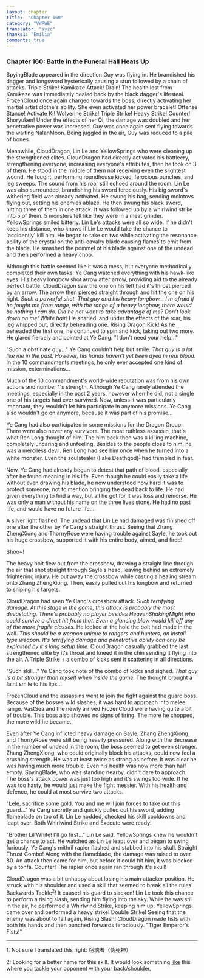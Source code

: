 ```yaml
---
layout: chapter
title:  "Chapter 160"
category: "VWPWE"
translator: "syzc"
thanks1: "Emilia"
comments: true
---
```


### Chapter 160: Battle in the Funeral Hall Heats Up

SpyingBlade appeared in the direction Guy was flying in. He brandished his dagger and longsword hysterically causing a stun followed by a chain of attacks. Triple Strike! Kamikaze Attack! Drain! The health lost from Kamikaze was immediately healed back by the black dagger's lifesteal. FrozenCloud once again charged towards the boss, directly activating her martial artist clothe's ability. She even activated her power bracelet! Offense Stance! Activate Ki! Wolverine Strike! Triple Strike! Heavy Strike! Counter! Shoryuken! Under the effects of her Qi, the damage was doubled and her penetrative power was increased. Guy was once again sent flying towards the waiting NalanMoon. Being juggled in the air, Guy was reduced to a pile of bones.

Meanwhile, CloudDragon, Lin Le and YellowSprings who were cleaning up the strengthened elites. CloudDragon had directly activated his battlecry, strengthening everyone, increasing everyone's attributes, then he took on 3 of them. He stood in the middle of them not receiving even the slightest wound. He fought, performing roundhouse kicked, ferocious punches, and leg sweeps. The sound from his roar still echoed around the room. Lin Le was also surrounded, brandishing his sword ferociously. His big sword's withering field was already activated. He swung his bag, sending molotovs flying out, setting his enemies ablaze. He then swung his black sword, hitting three of them in one attack. It was followed up by a whirlwind strike into 5 of them. 5 monsters felt like they were in a meat grinder. YellowSprings smiled bitterly. Lin Le's attacks were all so wide. If he didn't keep his distance, who knows if Lin Le would take the chance to 'accidently' kill him. He began to take on two while activating the resonance ability of the crystal on the anti-cavalry blade causing flames to emit from the blade. He smashed the pommel of his blade against one of the undead and then performed a heavy chop.

Although this battle seemed like it was a mess, but everyone methodically completed their own tasks. Ye Cang watched everything with his hawk-like eyes. His heavy longbow shot arrow after arrow, providing aid to the already perfect battle. CloudDragon saw the one on his left had it's throat pierced by an arrow. The arrow then pierced straight through and hit the one on his right. *Such a powerful shot. That guy and his heavy longbow... I'm afraid if he fought me from range, with the range of a heavy longbow, there would be nothing I can do. Did he not want to take advantage of me? Don't look down on me! White hair!* He snarled, and under the effects of the roar, his leg whipped out, directly beheading one. Rising Dragon Kick! As he beheaded the first one, he continued to spin and kick, taking out two more. He glared fiercely and pointed at Ye Cang.  "I don't need your help..."

"Such a obstinate guy..." Ye Cang couldn't help but smile. *That guy is a lot like me in the past. However, his hands haven't yet been dyed in real blood.* In the 10 commandments meetings, he only ever accepted one kind of mission, exterminations...

Much of the 10 commandment's world-wide reputation was from his own actions and number 1's strength. Although Ye Cang rarely attended the meetings, especially in the past 2 years, however when he did, not a single one of his targets had ever survived. Now, unless it was particularly important, they wouldn't let him participate in anymore missions. Ye Cang also wouldn't go on anymore, because it was part of his promise...

Ye Cang had also participated in some missions for the Dragon Group. There were also never any survivors. The most ruthless assassin, that's what Ren Long thought of him. The him back then was a killing machine, completely uncaring and unfeeling. Besides to the people close to him, he was a merciless devil. Ren Long had see him once when he turned into a white monster. Even the soulstealer (Fake Deathgod)<sup>[1](#footnote1)</sup> had trembled in fear.

Now, Ye Cang had already begun to detest that path of blood, especially after he found meaning in his life. Even though he could easily take a life without even drawing his blade, he now understood how hard it was to protect someone, not to mention bringing the dead back to life. He had given everything to find a way, but all he got for it was loss and remorse. He was only a man without his name on the three lives stone. He had no past life, and would have no future life...

A silver light flashed. The undead that Lin Le had damaged was finished off one after the other by Ye Cang's straight thrust. Seeing that Zhang ZhengXiong and ThornyRose were having trouble against Sayle, he took out his huge crossbow, supported it with his entire body, aimed, and fired!

Shoo~!

The heavy bolt flew out from the crossbow, drawing a straight line through the air that shot straight through Sayle's head, leaving behind an extremely frightening injury. He put away the crossbow while casting a healing stream onto Zhang ZhengXiong. Then, easily pulled out his longbow and returned to sniping his targets.

CloudDragon had seen Ye Cang's crossbow attack. *Such terrifying damage. At this stage in the game, this attack is probably the most devastating. There's probably no player besides HeavenShakingMight who could survive a direct hit from that. Even a glancing blow would kill off any of the more fragile classes.* He looked at the hole the bolt had made in the wall. *This should be a weapon unique to rangers and hunters, an install type weapon. It's terrifying damage and penetrative ability can only be explained by it's long setup time.* CloudDragon casually grabbed the last strengthened elite by it's throat and kneed it in the chin sending it flying into the air. A Triple Strike + a combo of kicks sent it scattering in all directions.

"Such skill..." Ye Cang took note of the combo of kicks and sighed. *That guy is a bit stronger than myself when inside the game.* The thought brought a faint smile to his lips...

FrozenCloud and the assassins went to join the fight against the guard boss. Because of the bosses wild slashes, it was hard to approach into melee range. VastSea and the newly arrived FrozenCloud were having quite a bit of trouble. This boss also showed no signs of tiring. The more he chopped, the more wild he became.

Even after Ye Cang inflicted heavy damage on Sayle, Zhang ZhengXiong and ThornyRose were still being heavily pressured. Along with the decrease in the number of undead in the room, the boss seemed to get even stronger. Zhang ZhengXiong, who could originally block his attacks, could now feel a crushing strength. He was at least twice as strong as before. It was clear he was having much more trouble. Even his health was now more than half empty. SpyingBlade, who was standing nearby, didn't dare to approach. The boss's attack power was just too high and it's swings too wide. If he was too hasty, he would just make the fight messier. With his health and defence, he could at most survive two attacks.

"Lele, sacrifice some gold. You and me will join forces to take out this guard..." Ye Cang secretly and quickly pulled out his sword, adding flameblade on top of it. Lin Le nodded, checked his skill cooldowns and leapt over. Both Whirlwind Strike and Execute were ready!

"Brother Lil'White! I'll go first..." Lin Le said. YellowSprings knew he wouldn't get a chance to act. He watched as Lin Le leapt over and began to swing furiously. Ye Cang's mithril rapier flashed and stabbed into his skull. Straight Thrust Combo! Along with the flameblade, the damage was raised to over 80. An attack then came for him, but before it could hit him, it was blocked by a tonfa. Counter! The rapier once again ran through it's skull!

CloudDragon was a bit unhappy about losing his main attacker position. He struck with his shoulder and used a skill that seemed to break all the rules! Backwards Tackle<sup>[2](#footnote2)</sup>! It caused his guard to slacken! Lin Le took this chance to perform a rising slash, sending him flying into the sky. While he was still in the air, he performed a Whirlwind Strike, keeping him up. YellowSprings came over and performed a heavy strike! Double Strike! Seeing that the enemy was about to fall again, Rising Slash! CloudDragon made fists with both his hands and then punched forwards ferociously. "Tiger Emperor's Fists!"

---

<a name="footnote1">1</a>: Not sure I translated this right: 窃魂者（伪死神）

<a name="footnote2">2</a>: Looking for a better name for this skill. It would look something <a href="http://pic.duowan.com/df/0811/89803497017/89808542485.jpg">like</a> this where you tackle your opponent with your back/shoulder. 